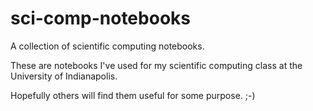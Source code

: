 sci-comp-notebooks
==================

A collection of scientific computing notebooks.

These are notebooks I've used for my scientific computing class at the University of Indianapolis.

Hopefully others will find them useful for some purpose. ;-)

